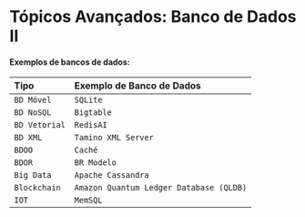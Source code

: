 
# Tópicos Avançados: Banco de Dados II



#### Exemplos de bancos de dados:


| Tipo   | Exemplo de Banco de Dados     |                            
| :---------- | :--------- | 
| `BD Móvel`      | `SQLite` | 
| `BD NoSQL`      | `Bigtable` | 
| `BD Vetorial`      | `RedisAI` | 
| `BD XML`      | `Tamino XML Server` | 
| `BDOO`      | `Caché` | 
| `BDOR`      | `BR Modelo` | 
| `Big Data`      | `Apache Cassandra` | 
| `Blockchain`      | ` Amazon Quantum Ledger Database (QLDB) ` | 
| `IOT`      | `MemSQL` | 
